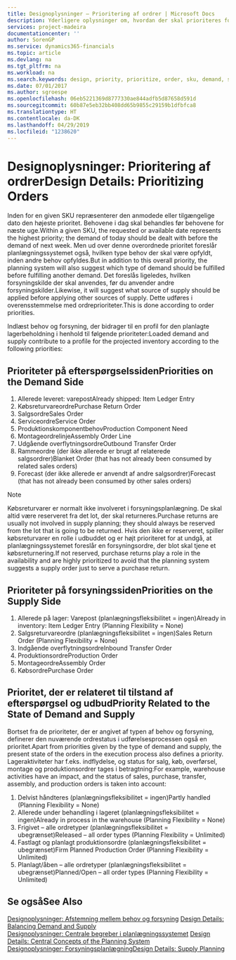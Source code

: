 ```yaml
---
title: Designoplysninger – Prioritering af ordrer | Microsoft Docs
description: Yderligere oplysninger om, hvordan der skal prioriteres for at opfylde både behov og forsyningskrav.
services: project-madeira
documentationcenter: ''
author: SorenGP
ms.service: dynamics365-financials
ms.topic: article
ms.devlang: na
ms.tgt_pltfrm: na
ms.workload: na
ms.search.keywords: design, priority, prioritize, order, sku, demand, supply
ms.date: 07/01/2017
ms.author: sgroespe
ms.openlocfilehash: 06eb5221369d8777330ae844adfb5d87658d591d
ms.sourcegitcommit: 60b87e5eb32bb408dd65b9855c29159b1dfbfca8
ms.translationtype: HT
ms.contentlocale: da-DK
ms.lasthandoff: 04/29/2019
ms.locfileid: "1238620"
---
```

# <a name="design-details-prioritizing-orders"></a><span data-ttu-id="6b5c9-103">Designoplysninger: Prioritering af ordrer</span><span class="sxs-lookup"><span data-stu-id="6b5c9-103">Design Details: Prioritizing Orders</span></span>
<span data-ttu-id="6b5c9-104">Inden for en given SKU repræsenterer den anmodede eller tilgængelige dato den højeste prioritet. Behovene i dag skal behandles før behovene for næste uge.</span><span class="sxs-lookup"><span data-stu-id="6b5c9-104">Within a given SKU, the requested or available date represents the highest priority; the demand of today should be dealt with before the demand of next week.</span></span> <span data-ttu-id="6b5c9-105">Men ud over denne overordnede prioritet foreslår planlægningssystemet også, hvilken type behov der skal være opfyldt, inden andre behov opfyldes.</span><span class="sxs-lookup"><span data-stu-id="6b5c9-105">But in addition to this overall priority, the planning system will also suggest which type of demand should be fulfilled before fulfilling another demand.</span></span> <span data-ttu-id="6b5c9-106">Det foreslås ligeledes, hvilken forsyningskilde der skal anvendes, før du anvender andre forsyningskilder.</span><span class="sxs-lookup"><span data-stu-id="6b5c9-106">Likewise, it will suggest what source of supply should be applied before applying other sources of supply.</span></span> <span data-ttu-id="6b5c9-107">Dette udføres i overensstemmelse med ordreprioriteter.</span><span class="sxs-lookup"><span data-stu-id="6b5c9-107">This is done according to order priorities.</span></span>  
  
<span data-ttu-id="6b5c9-108">Indlæst behov og forsyning, der bidrager til en profil for den planlagte lagerbeholdning i henhold til følgende prioriteter:</span><span class="sxs-lookup"><span data-stu-id="6b5c9-108">Loaded demand and supply contribute to a profile for the projected inventory according to the following priorities:</span></span>  
  
## <a name="priorities-on-the-demand-side"></a><span data-ttu-id="6b5c9-109">Prioriteter på efterspørgselssiden</span><span class="sxs-lookup"><span data-stu-id="6b5c9-109">Priorities on the Demand Side</span></span>  
1. <span data-ttu-id="6b5c9-110">Allerede leveret: varepost</span><span class="sxs-lookup"><span data-stu-id="6b5c9-110">Already shipped: Item Ledger Entry</span></span>  
2. <span data-ttu-id="6b5c9-111">Købsreturvareordre</span><span class="sxs-lookup"><span data-stu-id="6b5c9-111">Purchase Return Order</span></span>  
3. <span data-ttu-id="6b5c9-112">Salgsordre</span><span class="sxs-lookup"><span data-stu-id="6b5c9-112">Sales Order</span></span>  
4. <span data-ttu-id="6b5c9-113">Serviceordre</span><span class="sxs-lookup"><span data-stu-id="6b5c9-113">Service Order</span></span>  
5. <span data-ttu-id="6b5c9-114">Produktionskomponentbehov</span><span class="sxs-lookup"><span data-stu-id="6b5c9-114">Production Component Need</span></span>  
6. <span data-ttu-id="6b5c9-115">Montageordrelinje</span><span class="sxs-lookup"><span data-stu-id="6b5c9-115">Assembly Order Line</span></span>  
7. <span data-ttu-id="6b5c9-116">Udgående overflytningsordre</span><span class="sxs-lookup"><span data-stu-id="6b5c9-116">Outbound Transfer Order</span></span>  
8. <span data-ttu-id="6b5c9-117">Rammeordre (der ikke allerede er brugt af relaterede salgsordrer)</span><span class="sxs-lookup"><span data-stu-id="6b5c9-117">Blanket Order (that has not already been consumed by related sales orders)</span></span>  
9. <span data-ttu-id="6b5c9-118">Forecast (der ikke allerede er anvendt af andre salgsordrer)</span><span class="sxs-lookup"><span data-stu-id="6b5c9-118">Forecast (that has not already been consumed by other sales orders)</span></span>  
  
> [!NOTE]  
>  <span data-ttu-id="6b5c9-119">Købsreturvarer er normalt ikke involveret i forsyningsplanlægning. De skal altid være reserveret fra det lot, der skal returneres.</span><span class="sxs-lookup"><span data-stu-id="6b5c9-119">Purchase returns are usually not involved in supply planning; they should always be reserved from the lot that is going to be returned.</span></span> <span data-ttu-id="6b5c9-120">Hvis den ikke er reserveret, spiller købsreturvarer en rolle i udbuddet og er højt prioriteret for at undgå, at planlægningssystemet foreslår en forsyningsordre, der blot skal tjene et købsreturnering.</span><span class="sxs-lookup"><span data-stu-id="6b5c9-120">If not reserved, purchase returns play a role in the availability and are highly prioritized to avoid that the planning system suggests a supply order just to serve a purchase return.</span></span>  
  
## <a name="priorities-on-the-supply-side"></a><span data-ttu-id="6b5c9-121">Prioriteter på forsyningssiden</span><span class="sxs-lookup"><span data-stu-id="6b5c9-121">Priorities on the Supply Side</span></span>  
1. <span data-ttu-id="6b5c9-122">Allerede på lager: Varepost (planlægningsfleksibilitet = ingen)</span><span class="sxs-lookup"><span data-stu-id="6b5c9-122">Already in inventory: Item Ledger Entry (Planning Flexibility = None)</span></span>  
2. <span data-ttu-id="6b5c9-123">Salgsreturvareordre (planlægningsfleksibilitet = ingen)</span><span class="sxs-lookup"><span data-stu-id="6b5c9-123">Sales Return Order (Planning Flexibility = None)</span></span>  
3. <span data-ttu-id="6b5c9-124">Indgående overflytningsordre</span><span class="sxs-lookup"><span data-stu-id="6b5c9-124">Inbound Transfer Order</span></span>  
4. <span data-ttu-id="6b5c9-125">Produktionsordre</span><span class="sxs-lookup"><span data-stu-id="6b5c9-125">Production Order</span></span>  
5. <span data-ttu-id="6b5c9-126">Montageordre</span><span class="sxs-lookup"><span data-stu-id="6b5c9-126">Assembly Order</span></span>  
6. <span data-ttu-id="6b5c9-127">Købsordre</span><span class="sxs-lookup"><span data-stu-id="6b5c9-127">Purchase Order</span></span>  
  
## <a name="priority-related-to-the-state-of-demand-and-supply"></a><span data-ttu-id="6b5c9-128">Prioritet, der er relateret til tilstand af efterspørgsel og udbud</span><span class="sxs-lookup"><span data-stu-id="6b5c9-128">Priority Related to the State of Demand and Supply</span></span>  
<span data-ttu-id="6b5c9-129">Bortset fra de prioriteter, der er angivet af typen af behov og forsyning, definerer den nuværende ordrestatus i udførelsesprocessen også en prioritet.</span><span class="sxs-lookup"><span data-stu-id="6b5c9-129">Apart from priorities given by the type of demand and supply, the present state of the orders in the execution process also defines a priority.</span></span> <span data-ttu-id="6b5c9-130">Lageraktiviteter har f.eks. indflydelse, og status for salg, køb, overførsel, montage og produktionsordrer tages i betragtning:</span><span class="sxs-lookup"><span data-stu-id="6b5c9-130">For example, warehouse activities have an impact, and the status of sales, purchase, transfer, assembly, and production orders is taken into account:</span></span>  
  
1. <span data-ttu-id="6b5c9-131">Delvist håndteres (planlægningsfleksibilitet = ingen)</span><span class="sxs-lookup"><span data-stu-id="6b5c9-131">Partly handled (Planning Flexibility = None)</span></span>  
2. <span data-ttu-id="6b5c9-132">Allerede under behandling i lageret (planlægningsfleksibilitet = ingen)</span><span class="sxs-lookup"><span data-stu-id="6b5c9-132">Already in process in the warehouse (Planning Flexibility = None)</span></span>  
3. <span data-ttu-id="6b5c9-133">Frigivet – alle ordretyper (planlægningsfleksibilitet = ubegrænset)</span><span class="sxs-lookup"><span data-stu-id="6b5c9-133">Released – all order types (Planning Flexibility = Unlimited)</span></span>  
4. <span data-ttu-id="6b5c9-134">Fastlagt og planlagt produktionsordre (planlægningsfleksibilitet = ubegrænset)</span><span class="sxs-lookup"><span data-stu-id="6b5c9-134">Firm Planned Production Order (Planning Flexibility = Unlimited)</span></span>  
5. <span data-ttu-id="6b5c9-135">Planlagt/åben – alle ordretyper (planlægningsfleksibilitet = ubegrænset)</span><span class="sxs-lookup"><span data-stu-id="6b5c9-135">Planned/Open – all order types (Planning Flexibility = Unlimited)</span></span>  
  
## <a name="see-also"></a><span data-ttu-id="6b5c9-136">Se også</span><span class="sxs-lookup"><span data-stu-id="6b5c9-136">See Also</span></span>  
<span data-ttu-id="6b5c9-137">[Designoplysninger: Afstemning mellem behov og forsyning](design-details-balancing-demand-and-supply.md) </span><span class="sxs-lookup"><span data-stu-id="6b5c9-137">[Design Details: Balancing Demand and Supply](design-details-balancing-demand-and-supply.md) </span></span>  
<span data-ttu-id="6b5c9-138">[Designoplysninger: Centrale begreber i planlægningssystemet](design-details-central-concepts-of-the-planning-system.md) </span><span class="sxs-lookup"><span data-stu-id="6b5c9-138">[Design Details: Central Concepts of the Planning System](design-details-central-concepts-of-the-planning-system.md) </span></span>  
[<span data-ttu-id="6b5c9-139">Designoplysninger: Forsyningsplanlægning</span><span class="sxs-lookup"><span data-stu-id="6b5c9-139">Design Details: Supply Planning</span></span>](design-details-supply-planning.md)